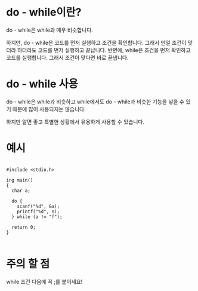 # do - while이란?

do - while은 while과 매우 비슷합니다.

하지만, do - while은 코드를 먼저 실행하고 조건을 확인합니다. 그래서 만일 조건이 맞더라 하더라도 코드를 먼저 실행하고 끝납니다.
반면에, while은 조건을 먼저 확인하고 코드를 실행합니다. 그래서 조건이 맞다면 바로 끝냅니다.

# do - while 사용

do - while은 while과 비슷하고 while에서도 do - while과 비슷한 기능을 넣을 수 있기 때문에 많이 사용되지는 않습니다.

하지만 알면 좋고 특별한 상황에서 유용하게 사용할 수 있습니다.

# 예시

<pre>
<code>
#include &lt;stdio.h>

ing main()
{
  char a;

  do {
    scanf("%d", &a);
    printf("%d", n);
  } while (a != "f");

  return 0;
}
</code>
</pre>

# 주의 할 점

while 조건 다음에 꼭 ;를 붙이세요!
